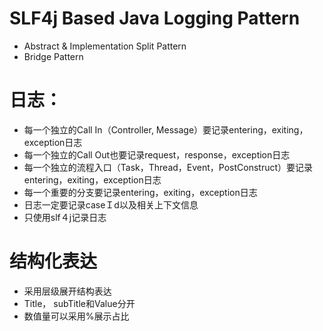 # SLF4j Based Java Logging Pattern
- Abstract & Implementation Split Pattern
- Bridge Pattern

# 日志：
- 每一个独立的Call In（Controller, Message）要记录entering，exiting，exception日志
- 每一个独立的Call Out也要记录request，response，exception日志
- 每一个独立的流程入口（Task，Thread，Event，PostConstruct）要记录entering，exiting，exception日志
- 每一个重要的分支要记录entering，exiting，exception日志
- 日志一定要记录caseＩd以及相关上下文信息
- 只使用slf４j记录日志

# 结构化表达
- 采用层级展开结构表达
- Title， subTitle和Value分开
- 数值量可以采用%展示占比